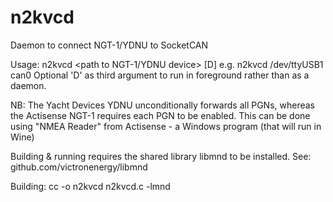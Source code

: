 # n2kvcd
Daemon to connect NGT-1/YDNU to SocketCAN

Usage: n2kvcd <path to NGT-1/YDNU device> <name of CAN interface> [D]
e.g. n2kvcd /dev/ttyUSB1 can0
Optional 'D' as third argument to run in foreground rather than as a daemon.

NB: The Yacht Devices YDNU unconditionally forwards all PGNs, whereas the Actisense NGT-1
requires each PGN to be enabled. This can be done using "NMEA Reader" from Actisense - a Windows program (that will run in Wine)

Building & running requires the shared library libmnd to be installed. See: github.com/victronenergy/libmnd

Building: cc -o n2kvcd n2kvcd.c -lmnd